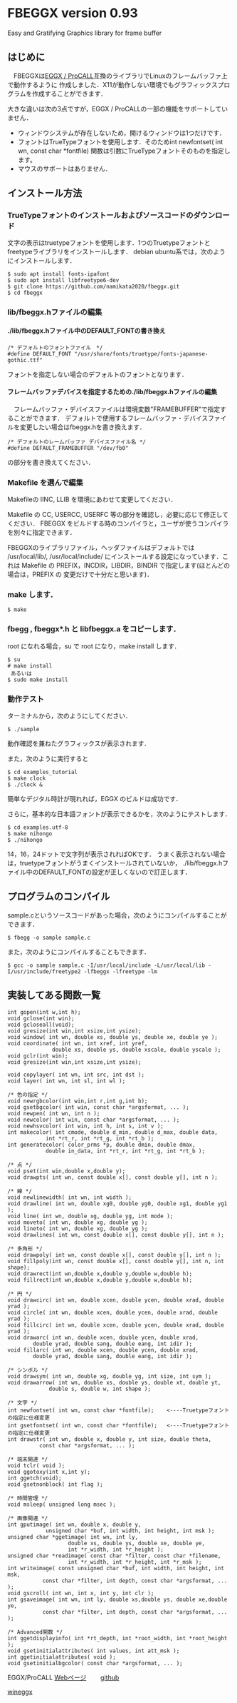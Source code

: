 # FBEGGX  version 0.93
Easy and Gratifying Graphics library for frame buffer

## はじめに

　FBEGGXは[EGGX / ProCALL](http://www.ir.isas.jaxa.jp/~cyamauch/eggx_procall/)互換のライブラリでLinuxのフレームバッファ上で動作するように
作成しました．X11が動作しない環境でもグラフィックスプログラムを作成することができます．

大きな違いは次の3点ですが，EGGX / ProCALLの一部の機能をサポートしていません．
- ウィンドウシステムが存在しないため，開けるウィンドウは1つだけです．
- フォントはTrueTypeフォントを使用します．そのためint newfontset( int wn, const char *fontfile) 関数は引数にTrueTypeフォントそのものを指定します。
- マウスのサポートはありません．

## インストール方法

### TrueTypeフォントのインストールおよびソースコードのダウンロード

文字の表示はtruetypeフォントを使用します．1つのTruetypeフォントとfreetypeライブラリをインストールします．
debian ubuntu系では，次のようにインストールします．
```
$ sudo apt install fonts-ipafont
$ sudo apt install libfreetype6-dev
$ git clone https://github.com/namikata2020/fbeggx.git
$ cd fbeggx
```
### lib/fbeggx.hファイルの編集

#### ./lib/fbeggx.hファイル中のDEFAULT_FONTの書き換え
```
/* デフォルトのフォントファイル　*/
#define DEFAULT_FONT "/usr/share/fonts/truetype/fonts-japanese-gothic.ttf"
```
  フォントを指定しない場合のデフォルトのフォントとなります．

#### フレームバッファデバイスを指定するための./lib/fbeggx.hファイルの編集

  　フレームバッファ・デバイスファイルは環境変数"FRAMEBUFFER"で指定することができます．
   デフォルトで使用するフレームバッファ・デバイスファイルを変更したい場合はfbeggx.hを書き換えます．
```
/* デフォルトのレームバッファ デバイスファイル名 */
#define DEFAULT_FRAMEBUFFER "/dev/fb0"
```
  の部分を書き換えてください．

### Makefile を選んで編集

Makefileの IINC, LLIB を環境にあわせて変更してください．

Makefile の CC, USERCC, USERFC 等の部分を確認し，必要に応じて修正してください．
FBEGGX をビルドする時のコンパイラと，ユーザが使うコンパイラを別々に指定できます．

FBEGGXのライブラリファイル，ヘッダファイルはデフォルトでは /usr/local/lib/,
/usr/local/include/ にインストールする設定になっています．これは Makefile 
の PREFIX，INCDIR，LIBDIR，BINDIR で指定します(ほとんどの場合は，PREFIX の
変更だけで十分だと思います)．


### make します．
```
$ make
```
### fbegg , fbeggx*.h と libfbeggx.a をコピーします．

root になれる場合，su で root になり，make install します．
```
$ su
# make install
 あるいは
$ sudo make install
```


### 動作テスト

ターミナルから，次のようにしてください．
```
$ ./sample
```
動作確認を兼ねたグラフィックスが表示されます．
  
また，次のように実行すると
```
$ cd examples_tutorial
$ make clock
$ ./clock &
```

簡単なデジタル時計が現れれば，EGGX のビルドは成功です．

さらに，基本的な日本語フォントが表示できるかを，次のようにテストします．
```
$ cd examples.utf-8
$ make nihongo
$ ./nihongo
```
14，16，24ドットで文字列が表示されればOKです．
うまく表示されない場合は，truetypeフォントがうまくインストールされていないか，
./lib/fbeggx.hファイル中のDEFAULT_FONTの設定が正しくないので訂正します．

## プログラムのコンパイル
sample.cというソースコードがあった場合，次のようにコンパイルすることができます．
```
$ fbegg -o sample sample.c
```
また，次のようにコンパイルすることもできます．
```
$ gcc -o sample sample.c -I/usr/local/include -L/usr/local/lib -I/usr/include/freetype2 -lfbeggx -lfreetype -lm
```


## 実装してある関数一覧
```
int gopen(int w,int h);
void gclose(int win);
void gcloseall(void);
void gresize(int win,int xsize,int ysize);
void window( int wn, double xs, double ys, double xe, double ye );
void coordinate( int wn, int xref, int yref,
		      double xs, double ys, double xscale, double yscale );
void gclr(int win);
void gresize(int win,int xsize,int ysize);

void copylayer( int wn, int src, int dst );
void layer( int wn, int sl, int wl );

/* 色の指定 */
void newrgbcolor(int win,int r,int g,int b);
void gsetbgcolor( int win, const char *argsformat, ... );
void newpen( int wn, int n );
void newcolor( int win, const char *argsformat, ... );
void newhsvcolor( int win, int h, int s, int v );
int makecolor( int cmode, double d_min, double d_max, double data,
		    int *rt_r, int *rt_g, int *rt_b );
int generatecolor( color_prms *p, double dmin, double dmax,
			double in_data, int *rt_r, int *rt_g, int *rt_b );
            
/* 点 */
void pset(int win,double x,double y);
void drawpts( int wn, const double x[], const double y[], int n );

/* 線 */
void newlinewidth( int wn, int width );
void drawline( int wn, double xg0, double yg0, double xg1, double yg1 );
void line( int wn, double xg, double yg, int mode );
void moveto( int wn, double xg, double yg );
void lineto( int wn, double xg, double yg );
void drawlines( int wn, const double x[], const double y[], int n );

/* 多角形 */
void drawpoly( int wn, const double x[], const double y[], int n );
void fillpoly(int wn, const double x[], const double y[], int n, int shape);
void drawrect(int wn,double x,double y,double w,double h);
void fillrect(int wn,double x,double y,double w,double h);

/* 円 */
void drawcirc( int wn, double xcen, double ycen, double xrad, double yrad );
void circle( int wn, double xcen, double ycen, double xrad, double yrad );
void fillcirc( int wn, double xcen, double ycen, double xrad, double yrad );
void drawarc( int wn, double xcen, double ycen, double xrad, 
		double yrad, double sang, double eang, int idir );
void fillarc( int wn, double xcen, double ycen, double xrad, 
		double yrad, double sang, double eang, int idir );

/* シンボル */
void drawsym( int wn, double xg, double yg, int size, int sym );
void drawarrow( int wn, double xs, double ys, double xt, double yt, 
		     double s, double w, int shape );

/* 文字 */
int newfontset( int wn, const char *fontfile);    <----Truetypeフォントの指定に仕様変更
int gsetfontset( int wn, const char *fontfile);   <----Truetypeフォントの指定に仕様変更
int drawstr( int wn, double x, double y, int size, double theta,
		  const char *argsformat, ... );

/* 端末関連 */
void tclr( void );
void ggotoxy(int x,int y);
int ggetch(void);
void gsetnonblock( int flag );

/* 時間管理 */
void msleep( unsigned long msec );

/* 画像関連 */
int gputimage( int wn, double x, double y,
		    unsigned char *buf, int width, int height, int msk );
unsigned char *ggetimage( int wn, int ly, 
			       double xs, double ys, double xe, double ye,
			       int *r_width, int *r_height );
unsigned char *readimage( const char *filter, const char *filename,
			       int *r_width, int *r_height, int *r_msk );
int writeimage( const unsigned char *buf, int width, int height, int msk,
		   const char *filter, int depth, const char *argsformat, ... );
void gscroll( int wn, int x, int y, int clr );
int gsaveimage( int wn, int ly, double xs,double ys, double xe,double ye,
		   const char *filter, int depth, const char *argsformat, ... );
           
/* Advanced関数 */
int ggetdisplayinfo( int *rt_depth, int *root_width, int *root_height );
void gsetinitialattributes( int values, int att_msk );
int ggetinitialattributes( void );
void gsetinitialbgcolor( const char *argsformat, ... );
```


EGGX/ProCALL   [Webページ](http://www.ir.isas.jaxa.jp/~cyamauch/eggx_procall/) 　　[github](https://github.com/cyamauch/eggx)

[wineggx](https://github.com/MasutaniLab/wineggx)



